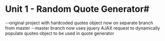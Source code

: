 # Unit 1 - Random Quote Generator#
  --original project with hardcoded quotes object now on separate branch from master
  --master branch now uses jquery AJAX request to dynamically populate quotes object to be used in quote generator
